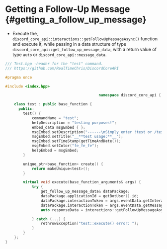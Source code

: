 Getting a Follow-Up Message {#getting_a_follow_up_message}
============
- Execute the, `discord_core_api::interactions::getFollowUpMessageAsync()` function and execute it, while passing in a data structure of type `discord_core_api::get_follow_up_message_data`, with a return value of type `auto` or `discord_core_api::message_data`.

```cpp
/// Test.hpp -header for the "test" command.
/// https://github.com/RealTimeChris/DiscordCoreAPI

#pragma once

#include <index.hpp>

										  namespace discord_core_api {

	class test : public base_function {
	  public:
		test() {
			commandName = "test";
			helpDescription = "testing purposes!";
			embed_data msgEmbed { };
			msgEmbed.setDescription("------\nSimply enter !test or /test!\n------");
			msgEmbed.setTitle("__**test usage:**__");
			msgEmbed.setTimeStamp(getTimeAndDate());
			msgEmbed.setColor("fe_fe_fe");
			helpEmbed = msgEmbed;
		}

		unique_ptr<base_function> create() {
			return makeUnique<test>();
		}

		virtual void execute(base_function_arguments& args) {
			try {
				get_follow_up_message_data& dataPackage;
				dataPackage.applicationId = getBotUser().id;
				dataPackage.interactionToken = args.eventData.getInteractionToken();
				dataPackage.interactionToken = args.eventData.getMessageId();
				auto responseData = interactions::getFollowUpMessageAsync(const& dataPackage);

			} catch (...) {
				rethrowException("test::execute() error: ");
			}
		}
	};
}
```
